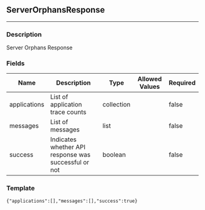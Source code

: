 ## ServerOrphansResponse
---
### Description
Server Orphans Response
### Fields
| Name | Description | Type | Allowed Values | Required |
| ---- | ----------- | ---- | -------------- | -------- |
| applications | List of application trace counts | collection |  | false |
| messages | List of messages | list |  | false |
| success | Indicates whether API response was successful or not | boolean |  | false |
### Template
```
{"applications":[],"messages":[],"success":true}
```
